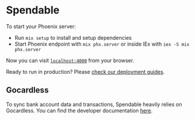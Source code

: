 # Spendable

To start your Phoenix server:

- Run `mix setup` to install and setup dependencies
- Start Phoenix endpoint with `mix phx.server` or inside IEx with `iex -S mix phx.server`

Now you can visit [`localhost:4000`](http://localhost:4000) from your browser.

Ready to run in production? Please [check our deployment guides](https://hexdocs.pm/phoenix/deployment.html).

## Gocardless

To sync bank account data and transactions, Spendable heavily relies on Gocardless. You can find the developer documentation [here](https://developer.gocardless.com/bank-account-data/endpoints).

